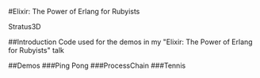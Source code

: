 #Elixir: The Power of Erlang for Rubyists

Stratus3D

##Introduction
Code used for the demos in my "Elixir: The Power of Erlang for Rubyists" talk

##Demos
###Ping Pong
###ProcessChain
###Tennis
